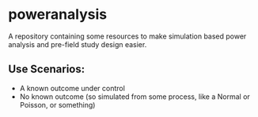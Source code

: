 # poweranalysis

A repository containing some resources to make simulation based power analysis and pre-field study design easier.

## Use Scenarios:

 - A known outcome under control
 - No known outcome (so simulated from some process, like a Normal or Poisson, or something)
